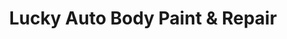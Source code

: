 ---
title: "Lucky Auto Body Paint & Repair"
url: /beaverton/lucky-auto-body-paint-und-repair/
shop: Autowerkstatt
---